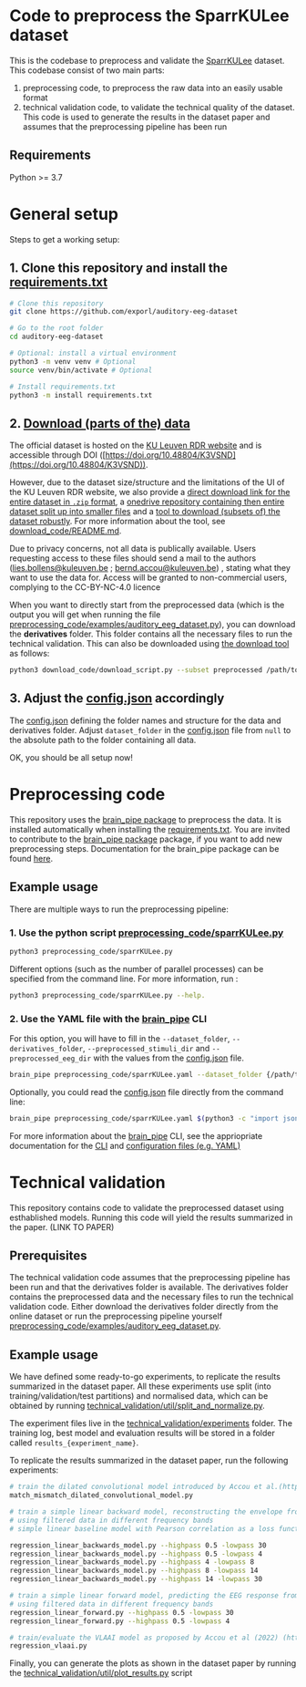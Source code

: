 Code to preprocess the SparrKULee dataset
=========================================
This is the codebase to preprocess and validate the [SparrKULee](https://doi.org/10.48804/K3VSND) dataset.
This codebase consist of two main parts: 
1) preprocessing code, to preprocess the raw data into an easily usable format 
2) technical validation code, to validate the technical quality of the dataset. 
This code is used to generate the results in the dataset paper and assumes that the preprocessing pipeline has been run

Requirements
------------

Python >= 3.7

# General setup

Steps to get a working setup:

## 1. Clone this repository and install the [requirements.txt](requirements.txt)
```bash
# Clone this repository
git clone https://github.com/exporl/auditory-eeg-dataset

# Go to the root folder
cd auditory-eeg-dataset

# Optional: install a virtual environment
python3 -m venv venv # Optional
source venv/bin/activate # Optional

# Install requirements.txt
python3 -m install requirements.txt
```

## 2. [Download (parts of the) data](download_code/README.md) 

The official dataset is hosted on the [KU Leuven RDR website](https://doi.org/10.48804/K3VSND) and is accessible through DOI ([https://doi.org/10.48804/K3VSND](https://doi.org/10.48804/K3VSND)).

However, due to the dataset size/structure and the limitations of the UI of the KU Leuven RDR website, we also provide a [direct download link for the entire dataset in `.zip` format](https://rdr.kuleuven.be/api/access/dataset/:persistentId/?persistentId=doi:10.48804/K3VSND), a [onedrive repository containing then entire dataset split up into smaller files](https://kuleuven-my.sharepoint.com/:f:/g/personal/lies_bollens_kuleuven_be/EulH76nkcwxIuK--XJhLxKQBaX8_GgAX-rTKK7mskzmAZA?e=N6M5Ll) and a [tool to download (subsets of) the dataset robustly](download_code/README.md).
For more information about the tool, see [download_code/README.md](download_code/README.md). 

Due to privacy concerns, not all data is publically available. Users requesting access to these files should send a mail to the authors (lies.bollens@kuleuven.be ; bernd.accou@kuleuven.be) , stating what they want to use the data for. Access will be granted to non-commercial users, complying to the CC-BY-NC-4.0 licence

When you want to directly start from the preprocessed data (which is the output you will get when running the file 
[preprocessing_code/examples/auditory_eeg_dataset.py](preprocessing_code/examples/auditory_eeg_dataset.py)), 
you can download the **derivatives** folder. This folder contains all the necessary files to run the technical validation. This can also be downloaded using [the download tool](download_code/README.md) as follows:

```bash
python3 download_code/download_script.py --subset preprocessed /path/to/local/folder
```


## 3. Adjust the [config.json](config.json) accordingly

The [config.json](config.json) defining the folder names and structure for the data and derivatives folder.
Adjust `dataset_folder` in the [config.json](config.json) file from `null` to the absolute path to the folder containing all data.
  

OK, you should be all setup now!

Preprocessing code 
==================  

This repository uses the [brain_pipe package](https://github.com/exporl/brain_pipe) 
to preprocess the data. It is installed automatically when installing the [requirements.txt](requirements.txt).
You are invited to contribute to the [brain_pipe package](https://github.com/exporl/brain_pipe)  package, if you want to add new preprocessing steps.
Documentation for the brain_pipe package can be found [here](https://exporl.github.io/brain_pipe/).

Example usage
-------------

There are multiple ways to run the preprocessing pipeline:

### 1. Use the python script [preprocessing_code/sparrKULee.py](preprocessing_code/sparrKULee.py)

```bash
python3 preprocessing_code/sparrKULee.py
```

Different options (such as the number of parallel processes) can be specified from the command line.
For more information, run :

```bash
python3 preprocessing_code/sparrKULee.py --help.
```

### 2. Use the YAML file with the [brain_pipe](https://github.com/exporl/brain_pipe) CLI

For this option, you will have to fill in the `--dataset_folder`, `--derivatives_folder`,
`--preprocessed_stimuli_dir` and `--preprocessed_eeg_dir` with the values from the [config.json](config.json) file.

```bash
brain_pipe preprocessing_code/sparrKULee.yaml --dataset_folder {/path/to/dataset} --derivatives_folder {derivatives_folder} --preprocessed_stimuli_dir {preprocessed_stimuli_dir} --preprocessed_eeg_dir {preprocessed_eeg_dir}
```

Optionally, you could read the [config.json](config.json) file directly from the command line:

```bash
brain_pipe preprocessing_code/sparrKULee.yaml $(python3 -c "import json; f=open('config.json'); d=json.load(f); f.close(); print(' '.join([f'--{x}={y}' for x,y in d.items() if 'split_folder' != x]))")
```

For more information about the [brain_pipe](https://github.com/exporl/brain_pipe) CLI,
see the appriopriate documentation for the [CLI](https://exporl.github.io/brain_pipe/cli.html) and [configuration files (e.g. YAML)](https://exporl.github.io/brain_pipe/configuration.html)

Technical validation
====================
This repository contains code to validate the preprocessed dataset using esthablished models.
Running this code will yield the results summarized in the paper. (LINK TO PAPER)

Prerequisites 
-------------
The technical validation code assumes that the preprocessing pipeline has been run and that the derivatives folder is available.
The derivatives folder contains the preprocessed data and the necessary files to run the technical validation code.
Either download the derivatives folder directly from the online dataset or run the preprocessing pipeline yourself [preprocessing_code/examples/auditory_eeg_dataset.py](preprocessing_code/examples/auditory_eeg_dataset.py).

Example usage
-------------

We have defined some ready-to-go experiments, to replicate the results summarized in the dataset paper. 
All these experiments use split (into training/validation/test partitions) and normalised data, which can be obtained by 
running [technical_validation/util/split_and_normalize.py](technical_validation/util/split_and_normalize.py).

The experiment files live in the  [technical_validation/experiments](technical_validation/experiments) folder. The training log,
best model and evaluation results will be stored in a folder called
`results_{experiment_name}`.

To replicate the results summarized in the dataset paper, run the following experiments:
```bash
# train the dilated convolutional model introduced by Accou et al.(https://doi.org/10.1088/1741-2552/ac33e9) 
match_mismatch_dilated_convolutional_model.py

# train a simple linear backward model, reconstructing the envelope from EEG
# using filtered data in different frequency bands
# simple linear baseline model with Pearson correlation as a loss function, similar to the baseline model used in Accou et al (2022) (https://www.biorxiv.org/content/10.1101/2022.09.28.509945).

regression_linear_backwards_model.py --highpass 0.5 -lowpass 30
regression_linear_backwards_model.py --highpass 0.5 -lowpass 4
regression_linear_backwards_model.py --highpass 4 -lowpass 8
regression_linear_backwards_model.py --highpass 8 -lowpass 14
regression_linear_backwards_model.py --highpass 14 -lowpass 30

# train a simple linear forward model, predicting the EEG response from the envelope, 
# using filtered data in different frequency bands
regression_linear_forward.py --highpass 0.5 -lowpass 30
regression_linear_forward.py --highpass 0.5 -lowpass 4

# train/evaluate the VLAAI model as proposed by Accou et al (2022) (https://www.biorxiv.org/content/10.1101/2022.09.28.509945). You can find a pre-trained model at VLAAI's github page (https://github.com/exporl/vlaai).
regression_vlaai.py 
```

Finally, you can generate the plots as shown in the dataset paper by running the [technical_validation/util/plot_results.py](technical_validation/util/plot_results.py) script 

